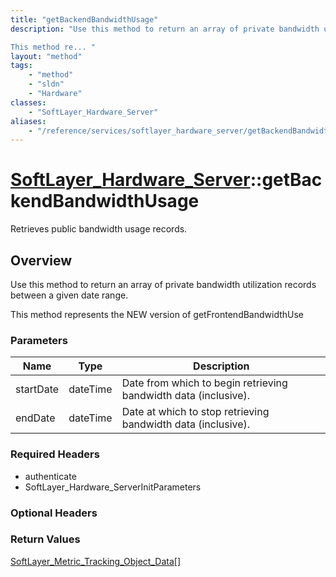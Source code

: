 ```yaml
---
title: "getBackendBandwidthUsage"
description: "Use this method to return an array of private bandwidth utilization records between a given date range. 

This method re... "
layout: "method"
tags:
    - "method"
    - "sldn"
    - "Hardware"
classes:
    - "SoftLayer_Hardware_Server"
aliases:
    - "/reference/services/softlayer_hardware_server/getBackendBandwidthUsage"
---
```

# [SoftLayer_Hardware_Server](/reference/services/SoftLayer_Hardware_Server)::getBackendBandwidthUsage

Retrieves public bandwidth usage records.


## Overview 
Use this method to return an array of private bandwidth utilization records between a given date range. 

This method represents the NEW version of getFrontendBandwidthUse 

### Parameters 
|Name | Type | Description |
| --- | --- | --- |
|startDate| dateTime| Date from which to begin retrieving bandwidth data (inclusive).|
|endDate| dateTime| Date at which to stop retrieving bandwidth data (inclusive).|


### Required Headers
* authenticate
* SoftLayer_Hardware_ServerInitParameters

### Optional Headers

### Return Values
<a href='/reference/datatypes/SoftLayer_Metric_Tracking_Object_Data'>SoftLayer_Metric_Tracking_Object_Data[] </a>

